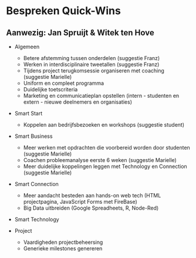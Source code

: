 # Bespreken Quick-Wins

## Aanwezig: Jan Spruijt & Witek ten Hove

- Algemeen
   - Betere afstemming tussen onderdelen (suggestie Franz)
   - Werken in interdisciplinaire tweetallen (suggestie Franz)
   - Tijdens project terugkomsessie organiseren met coaching (suggestie Marielle)
   - Uniform en compleet programma
   - Duidelijke toetscriteria
   - Marketing en communicatieplan opstellen (intern - studenten en extern - nieuwe deelnemers en organisaties)

- Smart Start
   - Koppelen aan bedrijfsbezoeken en workshops (suggestie student)

- Smart Business
   - Meer werken met opdrachten die voorbereid worden door studenten (suggestie Marielle)
   - Coachen probleemanalyse eerste 6 weken (suggestie Marielle)
   - Meer duidelijke koppelingen leggen met Technology en Connection (suggestie Marielle)
   

- Smart Connection
   - Meer aandacht besteden aan hands-on web tech (HTML projectpagina, JavaScript Forms met FireBase)
   - Big Data uitbreiden (Google Spreadheets, R, Node-Red)

- Smart Technology

- Project
   - Vaardigheden projectbeheersing
   - Generieke milestones genereren
